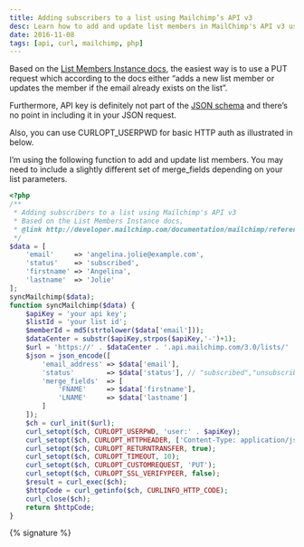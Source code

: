 ```yaml
---
title: Adding subscribers to a list using Mailchimp’s API v3
desc: Learn how to add and update list members in MailChimp's API v3 using a PUT request. Includes code example and tips. May the 4th be with you!
date: 2016-11-08
tags: [api, curl, mailchimp, php]
---
```


Based on the [List Members Instance docs](https://mailchimp.com/developer/marketing/api/list-members/), the easiest way
is to use a PUT request which according to the docs either “adds a new list member or updates the member if the email
already exists on the list”.

Furthermore, API key is definitely not part of
the [JSON schema](https://us9.api.mailchimp.com/schema/3.0/Lists/Members/Instance.json) and there’s no point in
including it in your JSON
request.

Also, you can use CURLOPT_USERPWD for basic HTTP auth as illustrated in below.

I’m using the following function to add and update list members. You may need to include a slightly different set of
merge_fields depending on your list parameters.

```php
<?php
/**
 * Adding subscribers to a list using Mailchimp's API v3
 * Based on the List Members Instance docs,
 * @link http://developer.mailchimp.com/documentation/mailchimp/reference/lists/members/
 */
$data = [
    'email'     => 'angelina.jolie@example.com',
    'status'    => 'subscribed',
    'firstname' => 'Angelina',
    'lastname'  => 'Jolie'
];
syncMailchimp($data);
function syncMailchimp($data) {
    $apiKey = 'your api key';
    $listId = 'your list id';
    $memberId = md5(strtolower($data['email']));
    $dataCenter = substr($apiKey,strpos($apiKey,'-')+1);
    $url = 'https://' . $dataCenter . '.api.mailchimp.com/3.0/lists/' . $listId . '/members/' . $memberId;
    $json = json_encode([
        'email_address' => $data['email'],
        'status'        => $data['status'], // "subscribed","unsubscribed","cleaned","pending"
        'merge_fields'  => [
            'FNAME'     => $data['firstname'],
            'LNAME'     => $data['lastname']
        ]
    ]);
    $ch = curl_init($url);
    curl_setopt($ch, CURLOPT_USERPWD, 'user:' . $apiKey);
    curl_setopt($ch, CURLOPT_HTTPHEADER, ['Content-Type: application/json']);
    curl_setopt($ch, CURLOPT_RETURNTRANSFER, true);
    curl_setopt($ch, CURLOPT_TIMEOUT, 10);
    curl_setopt($ch, CURLOPT_CUSTOMREQUEST, 'PUT');
    curl_setopt($ch, CURLOPT_SSL_VERIFYPEER, false);
    $result = curl_exec($ch);
    $httpCode = curl_getinfo($ch, CURLINFO_HTTP_CODE);
    curl_close($ch);
    return $httpCode;
}
```

{% signature %}
